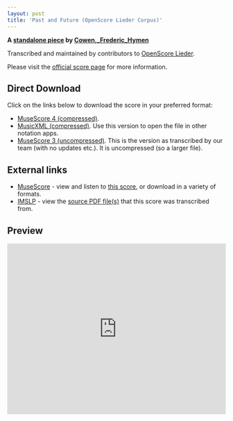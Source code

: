 ```yaml
---
layout: post
title: 'Past and Future (OpenScore Lieder Corpus)'
---
```


__A [standalone piece](https://fourscoreandmore.org/openscore/lieder/Cowen,_Frederic_Hymen/_/) by [Cowen,_Frederic_Hymen](https://fourscoreandmore.org/openscore/lieder/Cowen,_Frederic_Hymen)__

Transcribed and maintained by contributors to [OpenScore Lieder].

Please visit the [official score page] for more information.

[official score page]: https://musescore.com/openscore-lieder-corpus/scores/6484163
[OpenScore Lieder]: https://musescore.com/openscore-lieder-corpus

## Direct Download

Click on the links below to download the score in your preferred format:
- [MuseScore 4 (compressed)](https://github.com/openscore/lieder/blob/main/scores/Cowen,_Frederic_Hymen/_/Past_and_Future/lc6484163.mscz?raw=true).
- [MusicXML (compressed)](https://github.com/openscore/lieder/blob/main/scores/Cowen,_Frederic_Hymen/_/Past_and_Future/lc6484163.mxl?raw=true). Use this version to open the file in other notation apps.
- [MuseScore 3 (uncompressed)](https://github.com/openscore/lieder/blob/main/scores/Cowen,_Frederic_Hymen/_/Past_and_Future/lc6484163.mscx?raw=true). This is the version as transcribed by our team (with no updates etc.). It is uncompressed (so a larger file).

## External links

- [MuseScore] - view and listen to [this score][MuseScore], or download in a variety of formats.
- [IMSLP] - view the [source PDF file(s)][IMSLP] that this score was transcribed from.

[MuseScore]: https://musescore.com/score/6484163
[IMSLP]: https://imslp.org/wiki/Special:ReverseLookup/286603

## Preview

<iframe width="100%" height="394" src="https://musescore.com/openscore-lieder-corpus/scores/6484163/embed" frameborder="0" allowfullscreen allow="autoplay; fullscreen"></iframe>
